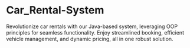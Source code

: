# Car_Rental-System
Revolutionize car rentals with our Java-based system, leveraging OOP principles for seamless functionality. Enjoy streamlined booking, efficient vehicle management, and dynamic pricing, all in one robust solution.
